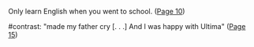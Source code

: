 Only learn English when you went to school. ([Page 10](</BMU.md#22>))

#contrast: "made my father cry \[. . .\] And I was happy with Ultima" ([Page 15](</BMU.md#27>))